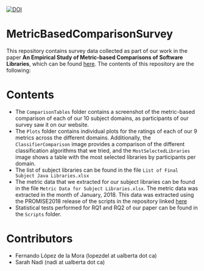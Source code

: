 [![DOI](https://zenodo.org/badge/146949068.svg)](https://zenodo.org/badge/latestdoi/146949068)

# MetricBasedComparisonSurvey

This repository contains survey data collected as part of our work in the paper **An Empirical Study of Metric-based Comparisons of Software Libraries**, which can be found [here](https://dl.dropboxusercontent.com/s/v5hdbnywsycvt1q/LopezDeLaMoraPROMISE18.pdf). The contents of this repository are the following:

# Contents
- The `ComparisonTables` folder contains a screenshot of the metric-based comparison of each of our 10 subject domains, as participants of our survey saw it on our website.
- The `Plots` folder contains individual plots for the ratings of each of our 9 metrics across the different domains. Additionally, the `ClassifierComparison` image provides a comparison of the different classification algorithms that we tried, and the `MostSelectedLibraries` image shows a table with the most selected libraries by participants per domain.
- The list of subject libraries can be found in the file `List of Final Subject Java Libraries.xlsx`
- The metric data that we extracted for our subject libraries can be found in the file `Metric Data for Subject Libraries.xlsx`. The metric data was extracted in the month of January, 2018. This data was extracted using the PROMISE2018 release of the scripts in the repository linked [here](https://github.com/ualberta-smr/LibraryMetricScripts)
- Statistical tests performed for RQ1 and RQ2 of our paper can be found in the `Scripts` folder.

# Contributors
- Fernando López de la Mora (lopezdel at ualberta dot ca)
- Sarah Nadi (nadi at ualberta dot ca)
